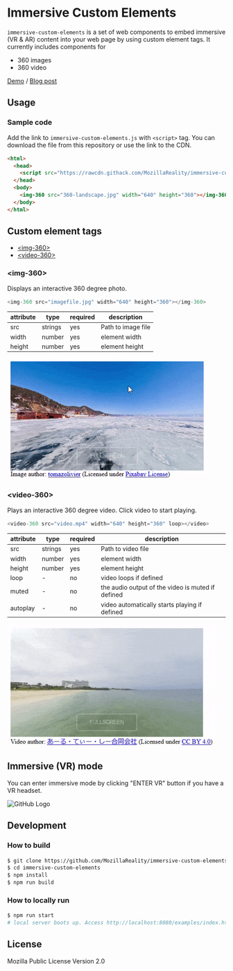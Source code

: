 # Immersive Custom Elements

`immersive-custom-elements` is a set of web components to embed immersive (VR & AR) content into 
your web page by using custom element tags. It currently includes components for

* 360 images
* 360 video
<!-- * 360 image tours -->


[Demo](https://mixedreality.mozilla.org/immersive-custom-elements/examples/index.html) / 
[Blog post](https://blog.mozvr.com/custom-elements-for-the-immersive-web/)

## Usage

### Sample code

Add the link to `immersive-custom-elements.js` with `<script>` tag. You can download the file from this repository or use the link to the CDN.

```html
<html>
  <head>
    <script src="https://rawcdn.githack.com/MozillaReality/immersive-custom-elements/v0.1.0/build/immersive-custom-elements.js"></script>
  </head>
  <body>
    <img-360 src="360-landscape.jpg" width="640" height="360"></img-360>
  </body>
</html>
```

## Custom element tags

- [\<img-360\>](#img-360)
- [\<video-360\>](#video-360)

### \<img-360\>

Displays an interactive 360 degree photo.

```javascript
<img-360 src="imagefile.jpg" width="640" height="360"></img-360>
```

| attribute | type | required | description |
| ---- | ---- | ---- | ---- |
| src | strings | yes | Path to image file |
| width | number | yes | element width |
| height | number | yes | element height |

![GitHub Logo](screenshots/img-360.gif)

### \<video-360\>

Plays an interactive 360 degree video. Click video to start playing.

```javascript
<video-360 src="video.mp4" width="640" height="360" loop></video>
```

| attribute | type | required | description |
| ---- | ---- | ---- | ---- |
| src | strings | yes | Path to video file |
| width | number | yes | element width |
| height | number | yes | element height |
| loop | - | no | video loops if defined |
| muted | - | no | the audio output of the video is muted if defined |
| autoplay | - | no | video automatically starts playing if defined |

![GitHub Logo](screenshots/video-360.gif)

## Immersive (VR) mode

You can enter immersive mode by clicking "ENTER VR" button if you have a VR headset.

![GitHub Logo](screenshots/immersive.gif)

## Development

### How to build

```sh
$ git clone https://github.com/MozillaReality/immersive-custom-elements.git
$ cd immersive-custom-elements
$ npm install
$ npm run build
```

### How to locally run

```sh
$ npm run start
# local server boots up. Access http://localhost:8080/examples/index.html on your browser.
```

## License

Mozilla Public License Version 2.0
